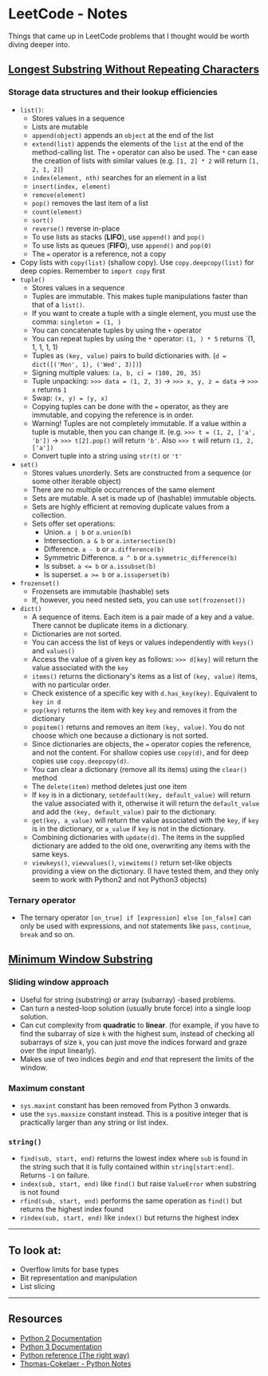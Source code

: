# LeetCode - Notes

Things that came up in LeetCode problems that I thought would be worth diving deeper into.

## [Longest Substring Without Repeating Characters](https://leetcode.com/problems/longest-substring-without-repeating-characters/)

### Storage data structures and their lookup efficiencies

- `list()`:
	- Stores values in a sequence
	- Lists are mutable
	- `append(object)` appends an `object` at the end of the list
	- `extend(list)` appends the elements of the `list` at the end of the method-calling list. The `+` operator can also be used. The `*` can ease the creation of lists with similar values (e.g. `[1, 2] * 2` will return `[1, 2, 1, 2]`)
	- `index(element, nth)` searches for an element in a list
	- `insert(index, element)`
	- `remove(element)`
	- `pop()` removes the last item of a list
	- `count(element)`
	- `sort()`
	- `reverse()` reverse in-place
	- To use lists as stacks (**LIFO**), use `append()` and `pop()`
	- To use lists as queues (**FIFO**), use `append()` and `pop(0)`
	- The `=` operator is a reference, not a copy
- Copy lists with `copy(list)` (shallow copy). Use `copy.deepcopy(list)` for deep copies. Remember to `import copy` first
- `tuple()`
	- Stores values in a sequence
	- Tuples are immutable. This makes tuple manipulations faster than that of a `list()`.
	- If you want to create a tuple with a single element, you must use the comma: `singleton = (1, )`
	- You can concatenate tuples by using the `+` operator
	- You can repeat tuples by using the `*` operator: `(1, ) * 5` returns `(1, 1, 1, 1, 1)
	- Tuples as `(key, value)` pairs to build dictionaries with. (`d = dict([('Mon', 1), ('Wed', 3)])`)
	- Signing multiple values: `(a, b, c) = (100, 20, 35)`
	- Tuple unpacking: `>>> data = (1, 2, 3)` -> `>>> x, y, z = data` -> `>>> x` returns `1`
	- Swap: `(x, y) = (y, x)`
	- Copying tuples can be done with the `=` operator, as they are immutable, and copying the reference is in order.
	- Warning! Tuples are not completely immutable. If a value within a tuple is mutable, then you can change it. (e.g. `>>> t = (1, 2, ['a', 'b'])` -> `>>> t[2].pop()` will return `'b'`. Also `>>> t` will return `(1, 2, ['a'])`
	- Convert tuple into a string using `str(t)` or `'t'`
- `set()`
	- Stores values unorderly. Sets are constructed from a sequence (or some other iterable object)
	- There are no multiple occurrences of the same element
	- Sets are mutable. A set is made up of (hashable) immutable objects.
	- Sets are highly efficient at removing duplicate values from a collection.
	- Sets offer set operations:
		- Union. `a | b` or `a.union(b)`
		- Intersection. `a & b` or `a.intersection(b)`
		- Difference. `a - b` or `a.difference(b)`
		- Symmetric Difference. `a ^ b` or `a.symmetric_difference(b)`
		- Is subset. `a <= b` or `a.issubset(b)`
		- Is superset. `a >= b` or `a.issuperset(b)`
- `frozenset()`
	-  Frozensets are immutable (hashable) sets
	-  If, however, you need nested sets, you can use `set(frozenset())`
- `dict()`
	- A sequence of items. Each item is a pair made of a key and a value. There cannot be duplicate items in a dictionary.
	- Dictionaries are not sorted. 
	- You can access the list of keys or values independently with `keys()` and `values()`
	- Access the value of a given key as follows: `>>> d[key]` will return the value associated with the `key`
	- `items()` returns the dictionary's items as a list of `(key, value)` items, with no particular order.
	- Check existence of a specific key with `d.has_key(key)`. Equivalent to `key in d`
	- `pop(key)` returns the item with key `key` and removes it from the dictionary
	- `popitem()` returns and removes an item `(key, value)`. You do not choose which one because a dictionary is not sorted.
	- Since dictionaries are objects, the `=` operator copies the reference, and not the content. For shallow copies use `copy(d)`, and for deep copies use `copy.deepcopy(d)`.
	- You can clear a dictionary (remove all its items) using the `clear()` method
	- The `delete(item)` method deletes just one item
	- If `key` is in a dictionary, `setdefault(key, default_value)` will return the value associated with it, otherwise it will return the `default_value` and add the `(key, default_value)` pair to the dictionary.
	- `get(key, a_value)` will return the value associated with the `key`, if `key` is in the dictionary, or `a_value` if `key` is not in the dictionary.
	- Combining dictionaries with `update(d)`. The items in the supplied dictionary are added to the old one, overwriting any items with the same keys.
	- `viewkeys()`, `viewvalues()`, `viewitems()` return set-like objects providing a view on the dictionary. (I have tested them, and they only seem to work with Python2 and not Python3 objects)

### Ternary operator
- The ternary operator `[on_true] if [expression] else [on_false]` can only be used with expressions, and not statements like `pass`, `continue`, `break` and so on.

## [Minimum Window Substring](https://leetcode.com/problems/minimum-window-substring/)

### Sliding window approach
- Useful for string (substring) or array (subarray) -based problems.
- Can turn a nested-loop solution (usually brute force) into a single loop solution.
- Can cut complexity from __quadratic__ to __linear__. (for example, if you have to find the subarray of size `k` with the highest sum, instead of checking all subarrays of size `k`, you can just move the indices forward and graze over the input linearly).
- Makes use of two indices _begin_ and _end_ that represent the limits of the window.

### Maximum constant
- `sys.maxint` constant has been removed from Python 3 onwards.
- use the `sys.maxsize` constant instead. This is a positive integer that is practically larger than any string or list index.

### `string()`
- `find(sub, start, end)` returns the lowest index where `sub` is found in the string such that it is fully contained within `string[start:end]`. Returns `-1` on failure.
- `index(sub, start, end)` like `find()` but raise `ValueError` when substring is not found
- `rfind(sub, start, end)` performs the same operation as `find()` but returns the highest index found
- `rindex(sub, start, end)` like `index()` but returns the highest index

---
## To look at:
- Overflow limits for base types
- Bit representation and manipulation
- List slicing

---
## Resources
- [Python 2 Documentation](https://docs.python.org/2)
- [Python 3 Documentation](https://docs.python.org/3)
- [Python reference (The right way)](https://python-reference.readthedocs.io/en/latest/)
- [Thomas-Cokelaer - Python Notes](https://thomas-cokelaer.info/tutorials/python/)

